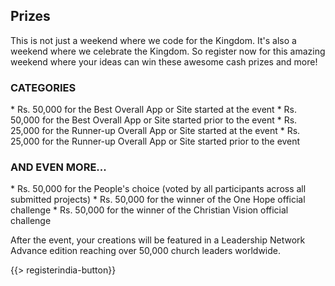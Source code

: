 ﻿## <i class="icon fa-trophy"></i> Prizes

This is not just a weekend where we code for the Kingdom. It's also a weekend where we celebrate the Kingdom.
So register now for this amazing weekend where your ideas can win these awesome cash prizes and more!
      

<h3>CATEGORIES</h3>
* <i class="icon fa-money money"></i> Rs. 50,000 for the Best Overall App or Site started at the event
* <i class="icon fa-money money"></i> Rs. 50,000 for the Best Overall App or Site started prior to the event
* <i class="icon fa-money money"></i> Rs. 25,000 for the Runner-up Overall App or Site started at the event
* <i class="icon fa-money money"></i> Rs. 25,000 for the Runner-up Overall App or Site started prior to the event


<h3>AND EVEN MORE...</h3>
* <i class="icon fa-money money"></i> Rs. 50,000 for the People's choice (voted by all participants across all submitted projects)
* <i class="icon fa-money money"></i> Rs. 50,000 for the winner of the One Hope official challenge
* <i class="icon fa-money money"></i> Rs. 50,000 for the winner of the Christian Vision official challenge


After the event, your creations will be featured in a Leadership Network Advance edition reaching over 50,000 church leaders worldwide. 

{{> registerindia-button}}
